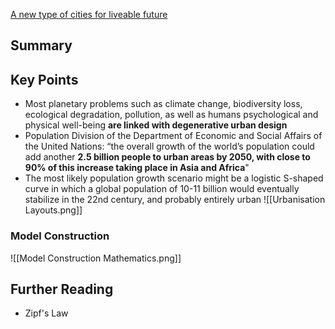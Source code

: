 [A new type of cities for liveable future](https://www.researchgate.net/publication/333654613_A_new_type_of_cities_for_liveable_futures_Isobenefit_Urbanism_morphogenesis)
## Summary

## Key Points

- Most planetary problems such as climate change, biodiversity loss, ecological degradation, pollution, as well as humans psychological and physical well-being **are linked with degenerative urban design**
- Population Division of the Department of Economic and Social Affairs of the United Nations: “the overall growth of the world’s population could add another **2.5 billion people to urban areas by 2050, with close to 90% of this increase taking place in Asia and Africa**"
- The most likely population growth scenario might be a logistic S-shaped curve in which a global population of 10-11 billion would eventually stabilize in the 22nd century, and probably entirely urban
![[Urbanisation Layouts.png]]
### Model Construction

![[Model Construction Mathematics.png]]

## Further Reading

- Zipf's Law

